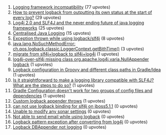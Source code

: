 1. [Logging framework incompatibility](http://stackoverflow.com/questions/1) (77 upvotes)  
2. [How to prevent logback from outputting its own status at the start of every log?](http://stackoverflow.com/questions/1) (29 upvotes)  
3. [Log4j 2.0 and SLF4J and the never ending future of java logging frameworks](http://stackoverflow.com/questions/1) (25 upvotes)  
4. [Centralised Java Logging](http://stackoverflow.com/questions/1) (15 upvotes)  
5. [Exception thrown while using logback/slf4j](http://stackoverflow.com/questions/1) (8 upvotes)  
6. [java.lang.NoSuchMethodError: ch.qos.logback.classic.LoggerContext.getBithTime()](http://stackoverflow.com/questions/1) (3 upvotes)  
7. [migrate from slf4j+logback to slf4j+log4j](http://stackoverflow.com/questions/1) (1 upvotes)  
8. [log4j-over-slf4j missing class org.apache.log4j.varia.NullAppender logback](http://stackoverflow.com/questions/1) (1 upvotes)  
9. [Logback configuration in Groovy and different class paths in Gradle/Idea](http://stackoverflow.com/questions/1) (1 upvotes)  
10. [Is it straightforward to make a logging library compatible with SLF4J? What are the steps to do so?](http://stackoverflow.com/questions/1) (1 upvotes)  
11. [Gradle Configuration doesn't work for two groups of config files and dependencies](http://stackoverflow.com/questions/1) (1 upvotes)  
12. [Custom logback appender throws](http://stackoverflow.com/questions/1) (1 upvotes)  
13. [can not use logback binding for slf4j on jboss5.1.1](http://stackoverflow.com/questions/1) (0 upvotes)  
14. [Unable to modify any sonar settings](http://stackoverflow.com/questions/1) (0 upvotes)  
15. [Not able to send email while using logback](http://stackoverflow.com/questions/1) (0 upvotes)  
16. [Logback pattern exception after converting from log4j](http://stackoverflow.com/questions/1) (0 upvotes)  
17. [Logback DBAppender not logging](http://stackoverflow.com/questions/1) (0 upvotes)  
